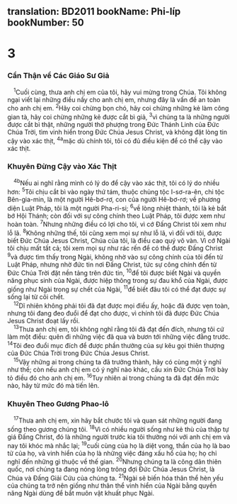 translation: BD2011
bookName: Phi-líp 
bookNumber: 50
-------

<div class="title"><h1>3</h1><h3>Cẩn Thận về Các Giáo Sư Giả</h3></div>
<span class="verse phi_3_1"> <sup>1</sup>Cuối cùng, thưa anh chị em của tôi, hãy vui mừng trong Chúa. Tôi không ngại viết lại những điều nầy cho anh chị em, nhưng đây là vấn đề an toàn cho anh chị em. </span>
<span class="verse phi_3_2"><sup>2</sup>Hãy coi chừng bọn chó, hãy coi chừng những kẻ làm công gian tà, hãy coi chừng những kẻ được cắt bì giả, </span>
<span class="verse phi_3_3"><sup>3</sup>vì chúng ta là những người được cắt bì thật, những người thờ phượng trong Ðức Thánh Linh của Ðức Chúa Trời, tìm vinh hiển trong Ðức Chúa Jesus Christ, và không đặt lòng tin cậy vào xác thịt, </span>
<span class="verse phi_3_4"><sup>4a</sup>mặc dù chính tôi, tôi có đủ điều kiện để có thể cậy vào xác thịt.<br/></span>
<div class="title"><h3>Khuyên Ðừng Cậy vào Xác Thịt</h3></div>
<span class="verse phi_3_4"> <sup>4b</sup>Nếu ai nghĩ rằng mình có lý do để cậy vào xác thịt, tôi có lý do nhiều hơn: </span>
<span class="verse phi_3_5"><sup>5</sup>Tôi chịu cắt bì vào ngày thứ tám, thuộc chủng tộc I-sơ-ra-ên, chi tộc Bên-gia-min, là một người Hê-bơ-rơ, con của người Hê-bơ-rơ; về phương diện Luật Pháp, tôi là một người Pha-ri-si; </span>
<span class="verse phi_3_6"><sup>6</sup>về lòng nhiệt thành, tôi là kẻ bắt bớ Hội Thánh; còn đối với sự công chính theo Luật Pháp, tôi được xem như hoàn toàn. </span>
<span class="verse phi_3_7"><sup>7</sup>Nhưng những điều có lợi cho tôi, vì cớ Ðấng Christ tôi xem như lỗ lã. </span>
<span class="verse phi_3_8"><sup>8</sup>Không những thế, tôi cũng xem mọi sự như lỗ lã, vì đối với tôi, được biết Ðức Chúa Jesus Christ, Chúa của tôi, là điều cao quý vô vàn. Vì cớ Ngài tôi chịu mất tất cả; tôi xem mọi sự như rác rến để có thể được Ðấng Christ </span>
<span class="verse phi_3_9"><sup>9</sup>và được tìm thấy trong Ngài, không nhờ vào sự công chính của tôi đến từ Luật Pháp, nhưng nhờ đức tin nơi Ðấng Christ, tức sự công chính đến từ Ðức Chúa Trời đặt nền tảng trên đức tin, </span>
<span class="verse phi_3_10"><sup>10</sup>để tôi được biết Ngài và quyền năng phục sinh của Ngài, được hiệp thông trong sự đau khổ của Ngài, được giống như Ngài trong sự chết của Ngài, </span>
<span class="verse phi_3_11"><sup>11</sup>để biết đâu tôi có thể đạt được sự sống lại từ cõi chết.<br/></span>
<span class="verse phi_3_12"> <sup>12</sup>Dĩ nhiên không phải tôi đã đạt được mọi điều ấy, hoặc đã được vẹn toàn, nhưng tôi đang đeo đuổi để đạt cho được, vì chính tôi đã được Ðức Chúa Jesus Christ đoạt lấy rồi.<br/></span>
<span class="verse phi_3_13"> <sup>13</sup>Thưa anh chị em, tôi không nghĩ rằng tôi đã đạt đến đích, nhưng tôi cứ làm một điều: quên đi những việc đã qua và bươn tới những việc đằng trước. </span>
<span class="verse phi_3_14"><sup>14</sup>Tôi đeo đuổi mục đích để được phần thưởng của sự kêu gọi thiên thượng của Ðức Chúa Trời trong Ðức Chúa Jesus Christ.<br/></span>
<span class="verse phi_3_15"> <sup>15</sup>Vậy những ai trong chúng ta đã trưởng thành, hãy có cùng một ý nghĩ như thế; còn nếu anh chị em có ý nghĩ nào khác, cầu xin Ðức Chúa Trời bày tỏ điều đó cho anh chị em. </span>
<span class="verse phi_3_16"><sup>16</sup>Tuy nhiên ai trong chúng ta đã đạt đến mức nào, hãy từ mức đó mà tiến lên.<br/></span>
<div class="title"><h3>Khuyên Theo Gương Phao-lô</h3></div>
<span class="verse phi_3_17"> <sup>17</sup>Thưa anh chị em, xin hãy bắt chước tôi và quan sát những người đang sống theo gương chúng tôi. </span>
<span class="verse phi_3_18"><sup>18</sup>Vì có nhiều người sống như kẻ thù của thập tự giá Ðấng Christ, đó là những người trước kia tôi thường nói với anh chị em và nay tôi khóc mà nhắc lại; </span>
<span class="verse phi_3_19"><sup>19</sup>cuối cùng của họ là diệt vong, thần của họ là bao tử của họ, và vinh hiển của họ là những việc đáng xấu hổ của họ; họ chỉ nghĩ đến những gì thuộc về thế gian. </span>
<span class="verse phi_3_20"><sup>20</sup>Nhưng chúng ta là công dân thiên quốc, nơi chúng ta đang nóng lòng trông đợi Ðức Chúa Jesus Christ, là Chúa và Ðấng Giải Cứu của chúng ta. </span>
<span class="verse phi_3_21"><sup>21</sup>Ngài sẽ biến hóa thân thể hèn yếu của chúng ta trở nên giống như thân thể vinh hiển của Ngài bằng quyền năng Ngài dùng để bắt muôn vật khuất phục Ngài.<br/></span>
